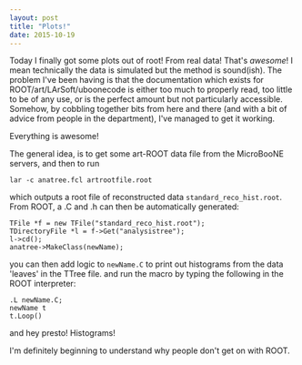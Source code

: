 ```yaml
---
layout: post
title: "Plots!"
date: 2015-10-19
---
```


Today I finally got some plots out of root! From real data! That's _awesome_! I mean technically the data is simulated but the method is sound(ish). The problem I've been having is that the documentation which exists for ROOT/art/LArSoft/uboonecode is either too much to properly read, too little to be of any use, or is the perfect amount but not particularly accessible. Somehow, by cobbling together bits from here and there (and with a bit of advice from people in the department), I've managed to get it working.
 
 
Everything is awesome!


The general idea, is to get some art-ROOT data file from the MicroBooNE servers, and then to run

```
lar -c anatree.fcl artrootfile.root
```

which outputs a root file of reconstructed data `standard_reco_hist.root`. From ROOT, a .C and .h can then be automatically generated:

```
TFile *f = new TFile("standard_reco_hist.root");
TDirectoryFile *l = f->Get("analysistree");
l->cd();
anatree->MakeClass(newName);
```

you can then add logic to `newName.C` to print out histograms from the data 'leaves' in the TTree file. and run the macro by typing the following in the ROOT interpreter:

```
.L newName.C;
newName t
t.Loop()
```

and hey presto! Histograms!


I'm definitely beginning to understand why people don't get on with ROOT.
